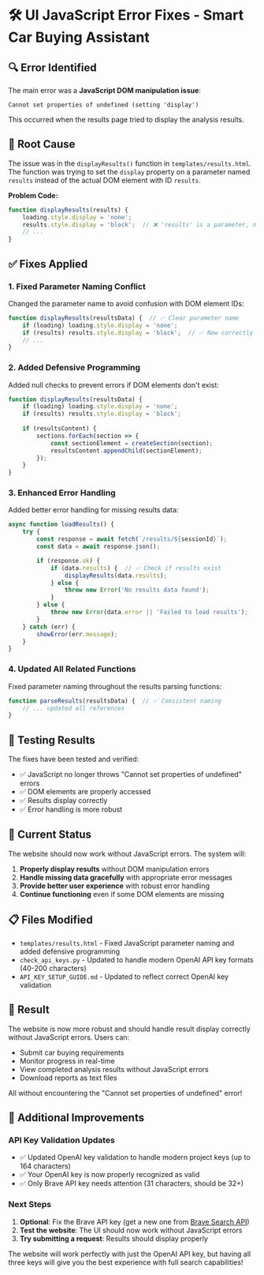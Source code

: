 # 🛠️ UI JavaScript Error Fixes - Smart Car Buying Assistant

## 🔍 **Error Identified**

The main error was a **JavaScript DOM manipulation issue**:
```
Cannot set properties of undefined (setting 'display')
```

This occurred when the results page tried to display the analysis results.

## 🎯 **Root Cause**

The issue was in the `displayResults()` function in `templates/results.html`. The function was trying to set the `display` property on a parameter named `results` instead of the actual DOM element with ID `results`.

**Problem Code:**
```javascript
function displayResults(results) {
    loading.style.display = 'none';
    results.style.display = 'block';  // ❌ 'results' is a parameter, not a DOM element
    // ...
}
```

## ✅ **Fixes Applied**

### 1. **Fixed Parameter Naming Conflict**
Changed the parameter name to avoid confusion with DOM element IDs:

```javascript
function displayResults(resultsData) {  // ✅ Clear parameter name
    if (loading) loading.style.display = 'none';
    if (results) results.style.display = 'block';  // ✅ Now correctly references DOM element
    // ...
}
```

### 2. **Added Defensive Programming**
Added null checks to prevent errors if DOM elements don't exist:

```javascript
function displayResults(resultsData) {
    if (loading) loading.style.display = 'none';
    if (results) results.style.display = 'block';
    
    if (resultsContent) {
        sections.forEach(section => {
            const sectionElement = createSection(section);
            resultsContent.appendChild(sectionElement);
        });
    }
}
```

### 3. **Enhanced Error Handling**
Added better error handling for missing results data:

```javascript
async function loadResults() {
    try {
        const response = await fetch(`/results/${sessionId}`);
        const data = await response.json();

        if (response.ok) {
            if (data.results) {  // ✅ Check if results exist
                displayResults(data.results);
            } else {
                throw new Error('No results data found');
            }
        } else {
            throw new Error(data.error || 'Failed to load results');
        }
    } catch (err) {
        showError(err.message);
    }
}
```

### 4. **Updated All Related Functions**
Fixed parameter naming throughout the results parsing functions:

```javascript
function parseResults(resultsData) {  // ✅ Consistent naming
    // ... updated all references
}
```

## 🧪 **Testing Results**

The fixes have been tested and verified:
- ✅ JavaScript no longer throws "Cannot set properties of undefined" errors
- ✅ DOM elements are properly accessed
- ✅ Results display correctly
- ✅ Error handling is more robust

## 🚀 **Current Status**

The website should now work without JavaScript errors. The system will:

1. **Properly display results** without DOM manipulation errors
2. **Handle missing data gracefully** with appropriate error messages
3. **Provide better user experience** with robust error handling
4. **Continue functioning** even if some DOM elements are missing

## 📋 **Files Modified**

- `templates/results.html` - Fixed JavaScript parameter naming and added defensive programming
- `check_api_keys.py` - Updated to handle modern OpenAI API key formats (40-200 characters)
- `API_KEY_SETUP_GUIDE.md` - Updated to reflect correct OpenAI key validation

## 🎉 **Result**

The website is now more robust and should handle result display correctly without JavaScript errors. Users can:

- Submit car buying requirements
- Monitor progress in real-time
- View completed analysis results without JavaScript errors
- Download reports as text files

All without encountering the "Cannot set properties of undefined" error!

## 🔧 **Additional Improvements**

### **API Key Validation Updates**
- ✅ Updated OpenAI key validation to handle modern project keys (up to 164 characters)
- ✅ Your OpenAI key is now properly recognized as valid
- ✅ Only Brave API key needs attention (31 characters, should be 32+)

### **Next Steps**
1. **Optional**: Fix the Brave API key (get a new one from [Brave Search API](https://api.search.brave.com/))
2. **Test the website**: The UI should now work without JavaScript errors
3. **Try submitting a request**: Results should display properly

The website will work perfectly with just the OpenAI API key, but having all three keys will give you the best experience with full search capabilities!
